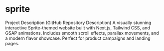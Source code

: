 # sprite
Project Description (GitHub Repository Description) A visually stunning interactive Sprite-themed website built with Next.js, Tailwind CSS, and GSAP animations. Includes smooth scroll effects, parallax movements, and a modern flavor showcase. Perfect for product campaigns and landing pages.
